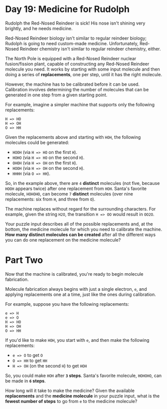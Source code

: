 # Day 19: Medicine for Rudolph
Rudolph the Red-Nosed Reindeer is sick! His nose isn't shining very brightly, and he needs medicine.

Red-Nosed Reindeer biology isn't similar to regular reindeer biology; Rudolph is going to need custom-made medicine. 
Unfortunately, Red-Nosed Reindeer chemistry isn't similar to regular reindeer chemistry, either.

The North Pole is equipped with a Red-Nosed Reindeer nuclear fusion/fission plant, capable of constructing any 
Red-Nosed Reindeer molecule you need. It works by starting with some input molecule and then doing a series of 
**replacements**, one per step, until it has the right molecule.

However, the machine has to be calibrated before it can be used. Calibration involves determining the number of 
molecules that can be generated in one step from a given starting point.

For example, imagine a simpler machine that supports only the following replacements:
```
H => HO
H => OH
O => HH
```
Given the replacements above and starting with `HOH`, the following molecules could be generated:
* `HOOH` (via `H => HO` on the first `H`).
* `HOHO` (via `H => HO` on the second `H`).
* `OHOH` (via `H => OH` on the first `H`).
* `HOOH` (via `H => OH` on the second `H`).
* `HHHH` (via `O => HH`).

So, in the example above, there are `4` **distinct** molecules (not five, because `HOOH` appears twice) after one 
replacement from `HOH`. Santa's favorite molecule, `HOHOHO`, can become `7` **distinct** molecules (over nine 
replacements: six from `H`, and three from `O`).

The machine replaces without regard for the surrounding characters. For example, given the string `H2O`, the 
transition `H => OO` would result in `OO2O`.

Your puzzle input describes all of the possible replacements and, at the bottom, the medicine molecule for which you 
need to calibrate the machine. **How many distinct molecules can be created** after all the different ways you can do 
one replacement on the medicine molecule?

# Part Two
Now that the machine is calibrated, you're ready to begin molecule fabrication.

Molecule fabrication always begins with just a single electron, `e`, and applying replacements one at a time, just 
like the ones during calibration.

For example, suppose you have the following replacements:
```
e => H
e => O
H => HO
H => OH
O => HH
```
If you'd like to make `HOH`, you start with `e`, and then make the following replacements:
* `e => O` to get `O`
* `O => HH` to get `HH`
* `H => OH` (on the second `H`) to get `HOH`

So, you could make `HOH` after **`3` steps**. Santa's favorite molecule, `HOHOHO`, can be made in **`6` steps**.

How long will it take to make the medicine? Given the available **replacements** and the **medicine molecule** in your 
puzzle input, what is the **fewest number of steps** to go from `e` to the medicine molecule?

